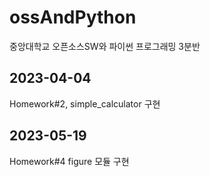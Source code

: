 # ossAndPython
중앙대학교 오픈소스SW와 파이썬 프로그래밍 3분반

## 2023-04-04
Homework#2, simple_calculator 구현

## 2023-05-19
Homework#4 figure 모듈 구현